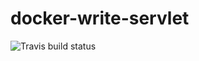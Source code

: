 # docker-write-servlet
![Travis build status](https://travis-ci.org/RyanTaplin1705/docker-write-servlet.svg?branch=master "Write-Servlet build status")
